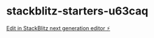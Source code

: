 # stackblitz-starters-u63caq

[Edit in StackBlitz next generation editor ⚡️](https://stackblitz.com/~/github.com/DaviLopes07/stackblitz-starters-u63caq)